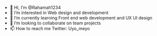- 👋 Hi, I’m @Rahamah1234
- 👀 I’m interested in Web design and development
- 🌱 I’m currently learning Front end web development and UX UI design
- 💞️ I’m looking to collaborate on team projects
- 📫 How to reach me Twitter: Uyo_meyo

<!---
Rahamah1234/Rahamah1234 is a ✨ special ✨ repository because its `README.md` (this file) appears on your GitHub profile.
You can click the Preview link to take a look at your changes.
--->

